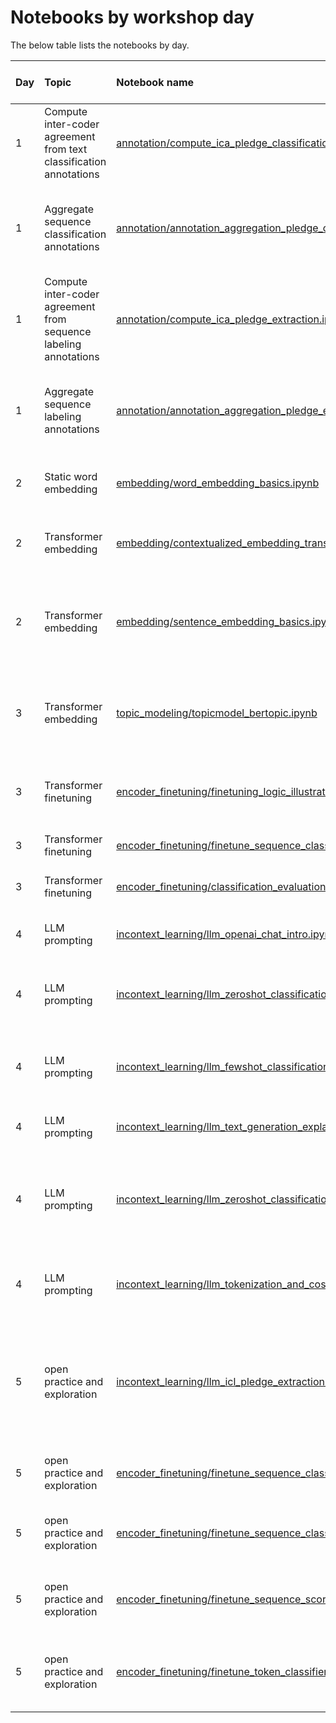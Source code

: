 # Notebooks by workshop day 

The below table lists the notebooks by day.

| Day | Topic   | Notebook name | Keywords | *Google Colab* link |
|:--- |:------- |:-------- |:-------- |:---------:| 
| 1   | Compute inter-coder agreement from text classification annotations | [annotation/compute_ica_pledge_classification.ipynb](./annotation/compute_ica_pledge_classification.ipynb) | content analysis, annotation, reliability, text classification | <br><a target="_blank" href="https://colab.research.google.com/github/haukelicht/advanced_text_analysis/blob/main/notebooks/annotation/compute_ica_pledge_classification.ipynb"><img src="https://colab.research.google.com/assets/colab-badge.svg" alt="Open In Colab"/></a> |
| 1   | Aggregate sequence classification annotations | [annotation/annotation_aggregation_pledge_classification.ipynb](./annotation/annotation_aggregation_pledge_classification.ipynb) | content analysis, annotation, sequence classification, judgment aggregation | <br><a target="_blank" href="https://colab.research.google.com/github/haukelicht/advanced_text_analysis/blob/main/notebooks/annotation/annotation_aggregation_pledge_classification.ipynb"><img src="https://colab.research.google.com/assets/colab-badge.svg" alt="Open In Colab"/></a> |
| 1   | Compute inter-coder agreement from sequence labeling annotations | [annotation/compute_ica_pledge_extraction.ipynb](./annotation/compute_ica_pledge_extraction.ipynb) | content analysis, annotation, reliability, sequence labeling | <br><a target="_blank" href="https://colab.research.google.com/github/haukelicht/advanced_text_analysis/blob/main/notebooks/annotation/compute_ica_pledge_extraction.ipynb"><img src="https://colab.research.google.com/assets/colab-badge.svg" alt="Open In Colab"/></a> |
| 1   | Aggregate sequence labeling annotations | [annotation/annotation_aggregation_pledge_extraction.ipynb](./annotation/annotation_aggregation_pledge_extraction.ipynb) | content analysis, annotation, sequence labeling, judgment aggregation | <br><a target="_blank" href="https://colab.research.google.com/github/haukelicht/advanced_text_analysis/blob/main/notebooks/annotation/annotation_aggregation_pledge_extraction.ipynb"><img src="https://colab.research.google.com/assets/colab-badge.svg" alt="Open In Colab"/></a> |
| 2   | Static word embedding | [embedding/word_embedding_basics.ipynb](./embedding/word_embedding_basics.ipynb) | static word embedding, similarity, word2vec | <a target="_blank" href="https://colab.research.google.com/github/haukelicht/advanced_text_analysis/blob/main/notebooks/embedding/word_embedding_basics.ipynb"><img src="https://colab.research.google.com/assets/colab-badge.svg" alt="Open In Colab"/></a> |
| 2   | Transformer embedding | [embedding/contextualized_embedding_transformers_explained.ipynb](./embedding/contextualized_embedding_transformers_explained.ipynb) | transformers, contextualized embedding, attention, word senses | <a target="_blank" href="https://colab.research.google.com/github/haukelicht/advanced_text_analysis/blob/main/notebooks/embedding/contextualized_embedding_transformers_explained.ipynb"><img src="https://colab.research.google.com/assets/colab-badge.svg" alt="Open In Colab"/></a> |
| 2   |  Transformer embedding | [embedding/sentence_embedding_basics.ipynb](./embedding/sentence_embedding_basics.ipynb) | sentence transformer, sentence embedding, relevance ranking, clustering | <a target="_blank" href="https://colab.research.google.com/github/haukelicht/advanced_text_analysis/blob/main/notebooks/embedding/sentence_embedding_basics.ipynb"><img src="https://colab.research.google.com/assets/colab-badge.svg" alt="Open In Colab"/></a> |
| 3   | Transformer embedding | [topic_modeling/topicmodel_bertopic.ipynb](./topic_modeling/topicmodel_bertopic.ipynb) | BERTopic, topic modeling, sentence embedding, clustering, inductive | <a target="_blank" href="https://colab.research.google.com/github/haukelicht/advanced_text_analysis/blob/main/notebooks/topic_modeling/topicmodel_bertopic.ipynb"><img src="https://colab.research.google.com/assets/colab-badge.svg" alt="Open In Colab"/></a> |
| 3   | Transformer finetuning | [encoder_finetuning/finetuning_logic_illustrated.ipynb](./encoder_finetuning/finetuning_logic_illustrated.ipynb) | transformer, finetuning, classification, embedding, clustering | <a target="_blank" href="https://colab.research.google.com/github/haukelicht/advanced_text_analysis/blob/main/notebooks/encoder_finetuning/finetuning_logic_illustrated.ipynb"><img src="https://colab.research.google.com/assets/colab-badge.svg" alt="Open In Colab"/></a> |
| 3   | Transformer finetuning | [encoder_finetuning/finetune_sequence_classifier.ipynb](./encoder_finetuning/finetune_sequence_classifier.ipynb) | transformer, finetuning, classification | <a target="_blank" href="https://colab.research.google.com/github/haukelicht/advanced_text_analysis/blob/main/notebooks/encoder_finetuning/finetune_sequence_classifier.ipynb"><img src="https://colab.research.google.com/assets/colab-badge.svg" alt="Open In Colab"/></a> |
| 3   | Transformer finetuning | [encoder_finetuning/classification_evaluation_metrics_explained.ipynb](./encoder_finetuning/classification_evaluation_metrics_explained.ipynb) | classification, evaluation | <a target="_blank" href="https://colab.research.google.com/github/haukelicht/advanced_text_analysis/blob/main/notebooks/encoder_finetuning/classification_evaluation_metrics_explained.ipynb"><img src="https://colab.research.google.com/assets/colab-badge.svg" alt="Open In Colab"/></a> |
| 4 | LLM prompting | [incontext_learning/llm_openai_chat_intro.ipynb](./incontext_learning/llm_openai_chat_intro.ipynb) | generative LLMs, prompting, introduction |  |
| 4 | LLM prompting | [incontext_learning/llm_zeroshot_classification.ipynb](./incontext_learning/llm_zeroshot_classification.ipynb) | generative LLMs, prompting, zero-shot classification |  |
| 4 | LLM prompting | [incontext_learning/llm_fewshot_classification.ipynb](./incontext_learning/llm_fewshot_classification.ipynb) | generative LLMs, prompting, few-shot classification, embedding |  |
| 4 | LLM prompting | [incontext_learning/llm_text_generation_explained.ipynb](./incontext_learning/llm_text_generation_explained.ipynb) | generative LLMs, introduction |  <a target="_blank" href="https://colab.research.google.com/github/haukelicht/advanced_text_analysis/blob/main/notebooks/incontext_learning/llm_text_generation_explained.ipynb"><img src="https://colab.research.google.com/assets/colab-badge.svg" alt="Open In Colab"/></a> |
| 4 | LLM prompting | [incontext_learning/llm_zeroshot_classification_structured.ipynb](./incontext_learning/llm_zeroshot_classification_structured.ipynb) | generative LLMs, structured output generation, prompting, zero-shot classification |  |
| 4 | LLM prompting | [incontext_learning/llm_tokenization_and_costs.ipynb](./incontext_learning/llm_tokenization_and_costs.ipynb) | generative LLMs, prompting, cost calculation | |
| 5 | open practice and exploration | [incontext_learning/llm_icl_pledge_extraction.ipynb](./incontext_learning/llm_icl_pledge_extraction.ipynb) | phrase extraction, few-shot, in-context learning, generative LLMs, structured output generation |  |
| 5 | open practice and exploration | [encoder_finetuning/finetune_sequence_classifier_multilabel.ipynb](./encoder_finetuning/finetune_sequence_classifier_multilabel.ipynb) | transformer, finetuning, classification, multilabel | <a target="_blank" href="https://colab.research.google.com/github/haukelicht/advanced_text_analysis/blob/main/notebooks/encoder_finetuning/finetune_sequence_classifier_multilabel.ipynb"><img src="https://colab.research.google.com/assets/colab-badge.svg" alt="Open In Colab"/></a> |
| 5 | open practice and exploration | [encoder_finetuning/finetune_sequence_classifier_multilabel_setfit.ipynb](./encoder_finetuning/finetune_sequence_classifier_multilabel_setfit.ipynb) | sentence transformer, finetuning, classification, multilabel | <a target="_blank" href="https://colab.research.google.com/github/haukelicht/advanced_text_analysis/blob/main/notebooks/encoder_finetuning/finetune_sequence_classifier_multilabel_setfit.ipynb"><img src="https://colab.research.google.com/assets/colab-badge.svg" alt="Open In Colab"/></a> |
| 5 | open practice and exploration | [encoder_finetuning/finetune_sequence_scorer_pairwise.ipynb](./encoder_finetuning/finetune_sequence_scorer_pairwise.ipynb) | transformer, finetuning, text scoring, pairwise comparison | <a target="_blank" href="https://colab.research.google.com/github/haukelicht/advanced_text_analysis/blob/main/notebooks/encoder_finetuning/finetune_sequence_scorer_pairwise.ipynb"><img src="https://colab.research.google.com/assets/colab-badge.svg" alt="Open In Colab"/></a> |
| 5 | open practice and exploration | [encoder_finetuning/finetune_token_classifier.ipynb](./encoder_finetuning/finetune_token_classifier.ipynb) | transformer, finetuning, token classification, phrase extraction | <a target="_blank" href="https://colab.research.google.com/github/haukelicht/advanced_text_analysis/blob/main/notebooks/encoder_finetuning/finetune_token_classifier.ipynb"><img src="https://colab.research.google.com/assets/colab-badge.svg" alt="Open In Colab"/></a> |
